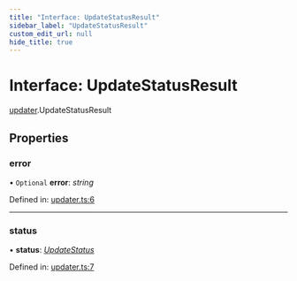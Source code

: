 ```yaml
---
title: "Interface: UpdateStatusResult"
sidebar_label: "UpdateStatusResult"
custom_edit_url: null
hide_title: true
---
```


# Interface: UpdateStatusResult

[updater](../modules/updater.md).UpdateStatusResult

## Properties

### error

• `Optional` **error**: *string*

Defined in: [updater.ts:6](https://github.com/tauri-apps/tauri/blob/b9cbaad4/api/src/updater.ts#L6)

___

### status

• **status**: [*UpdateStatus*](../modules/updater.md#updatestatus)

Defined in: [updater.ts:7](https://github.com/tauri-apps/tauri/blob/b9cbaad4/api/src/updater.ts#L7)
